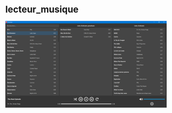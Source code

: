 # lecteur_musique

![Apparence lecteur](https://github.com/ValentinLe/lecteur_musique/blob/master/screenshots/lecteur.png)